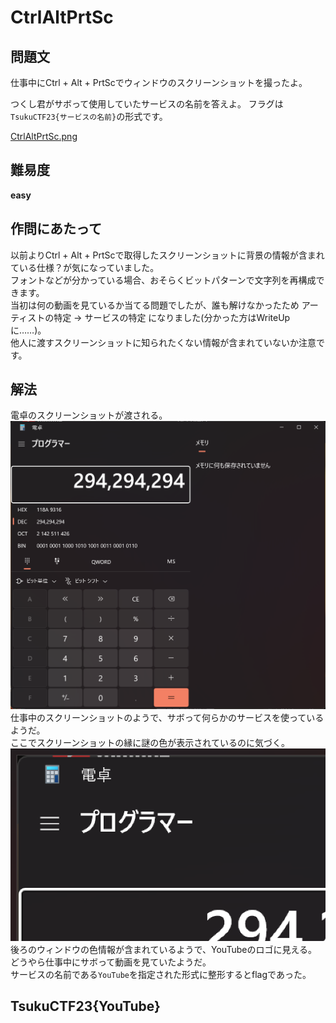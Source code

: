 # CtrlAltPrtSc

## 問題文
仕事中にCtrl + Alt + PrtScでウィンドウのスクリーンショットを撮ったよ。  

つくし君がサボって使用していたサービスの名前を答えよ。 フラグは`TsukuCTF23{サービスの名前}`の形式です。  

[CtrlAltPrtSc.png](files/CtrlAltPrtSc.png)  

## 難易度
**easy**  

## 作問にあたって
以前よりCtrl + Alt + PrtScで取得したスクリーンショットに背景の情報が含まれている仕様？が気になっていました。  
フォントなどが分かっている場合、おそらくビットパターンで文字列を再構成できます。  
当初は何の動画を見ているか当てる問題でしたが、誰も解けなかったため アーティストの特定 → サービスの特定 になりました(分かった方はWriteUpに……)。  
他人に渡すスクリーンショットに知られたくない情報が含まれていないか注意です。  

## 解法
電卓のスクリーンショットが渡される。  
![CtrlAltPrtSc.png](files/CtrlAltPrtSc.png)  
仕事中のスクリーンショットのようで、サボって何らかのサービスを使っているようだ。  
ここでスクリーンショットの縁に謎の色が表示されているのに気づく。  
![background.png](images/background.png)  
後ろのウィンドウの色情報が含まれているようで、YouTubeのロゴに見える。  
どうやら仕事中にサボって動画を見ていたようだ。  
サービスの名前である`YouTube`を指定された形式に整形するとflagであった。  

## TsukuCTF23{YouTube}